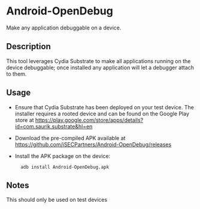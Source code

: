 Android-OpenDebug
=================

Make any application debuggable on a device.

Description
-----------

This tool leverages Cydia Substrate to make all applications running on the device debuggable; once installed any application will let a debugger attach to them. 

Usage
-----

* Ensure that Cydia Substrate has been deployed on your test device. The installer requires a rooted device and can be found on the Google Play store at https://play.google.com/store/apps/details?id=com.saurik.substrate&hl=en 
* Download the pre-compiled APK available at https://github.com/iSECPartners/Android-OpenDebug/releases
* Install the APK package on the device:

        adb install Android-OpenDebug.apk

Notes
-----

This should only be used on test devices
